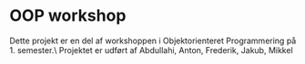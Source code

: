 # OOP workshop
Dette projekt er en del af workshoppen i Objektorienteret Programmering på 1. semester.\\
Projektet er udført af Abdullahi, Anton, Frederik, Jakub, Mikkel
